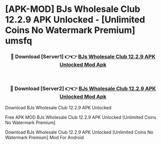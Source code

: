 # [APK-MOD] BJs Wholesale Club 12.2.9 APK Unlocked - [Unlimited Coins No Watermark Premium] umsfq



<div align="center">
<h3>🔴 Download [Server1] 👉👉 <a href="https://momento.my/?title=BJs_Wholesale_Club_12.2.9_APK_Unlocked">BJs Wholesale Club 12.2.9 APK Unlocked Mod Apk</a></h3><br>

<h3>🔴 Download [Server2] 👉👉 <a href="https://momento.my/?title=BJs_Wholesale_Club_12.2.9_APK_Unlocked">BJs Wholesale Club 12.2.9 APK Unlocked Mod Apk</a></h3>
</div>



Download BJs Wholesale Club 12.2.9 APK Unlocked 

Free APK MOD BJs Wholesale Club 12.2.9 APK Unlocked [Unlimited Coins No Watermark Premium]

Download BJs Wholesale Club 12.2.9 APK Unlocked [Unlimited Coins No Watermark Premium] Mod For Android
